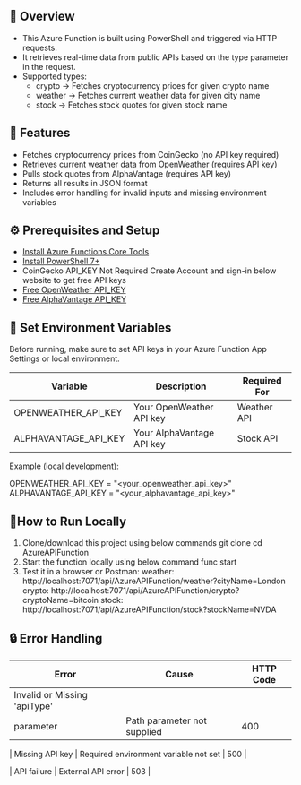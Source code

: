 ## 📘 Overview
- This Azure Function is built using PowerShell and triggered via HTTP requests.
- It retrieves real-time data from public APIs based on the type parameter in the request. 
- Supported types:
  - crypto → Fetches cryptocurrency prices for given crypto name
  - weather → Fetches current weather data for given city name
  - stock → Fetches stock quotes for given stock name

## 🚀 Features
- Fetches cryptocurrency prices from CoinGecko (no API key required)
- Retrieves current weather data from OpenWeather (requires API key)
- Pulls stock quotes from AlphaVantage (requires API key)
- Returns all results in JSON format
- Includes error handling for invalid inputs and missing environment variables

## ⚙️ Prerequisites and Setup
- [Install Azure Functions Core Tools](https://learn.microsoft.com/azure/azure-functions/functions-run-local)
- [Install PowerShell 7+](https://learn.microsoft.com/powershell/)
- CoinGecko API_KEY Not Required
  Create Account and sign-in below website to get free API keys
- [Free OpenWeather API_KEY](https://openweathermap.org/appid#apikey)
- [Free AlphaVantage API_KEY](https://www.alphavantage.co/support/#api-key)

## 🔑 Set Environment Variables

Before running, make sure to set API keys in your Azure Function App Settings or local environment.

| Variable                    | Description                          | Required For |
|-----------------------------|--------------------------------------|--------------|
| OPENWEATHER_API_KEY         | Your OpenWeather API key             | Weather API  |
| ALPHAVANTAGE_API_KEY        | Your AlphaVantage API key            | Stock API    |

Example (local development):

OPENWEATHER_API_KEY = "<your_openweather_api_key>"
ALPHAVANTAGE_API_KEY = "<your_alphavantage_api_key>"


## 🧪How to Run Locally
1. Clone/download this project using below commands
   git clone
   cd AzureAPIFunction
2. Start the function locally using below command
   func start
3. Test it in a browser or Postman:
   weather: http://localhost:7071/api/AzureAPIFunction/weather?cityName=London
   crypto: http://localhost:7071/api/AzureAPIFunction/crypto?cryptoName=bitcoin
   stock: http://localhost:7071/api/AzureAPIFunction/stock?stockName=NVDA


## 🔒 Error Handling

| Error                       | Cause                                 | HTTP Code |
|-----------------------------|---------------------------------------| --------- |
| Invalid or Missing 'apiType'|
| parameter                   | Path parameter not supplied           | 400       |

| Missing API key             | Required environment variable not set | 500       |

| API failure                 | External API error                    | 503       |
